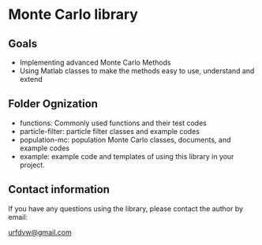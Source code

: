# Monte Carlo library

## Goals
- Implementing advanced Monte Carlo Methods
- Using Matlab classes to make the methods easy to use, understand and extend

## Folder Ognization
- functions: Commonly used functions and their test codes
- particle-filter: particle filter classes and example codes
- population-mc: population Monte Carlo classes, documents, and example codes
- example: example code and templates of using this library in your project.

## Contact information
If you have any questions using the library, please contact the author by email:

urfdvw@gmail.com
